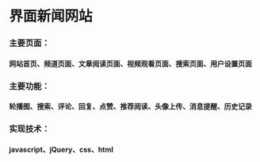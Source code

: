 界面新闻网站
===
### 主要页面：
#### 网站首页、频道页面、文章阅读页面、视频观看页面、搜索页面、用户设置页面
### 主要功能：
#### 轮播图、搜索、评论、回复、点赞、推荐阅读、头像上传、消息提醒、历史记录
### 实现技术：
#### javascript、jQuery、css、html
